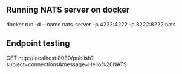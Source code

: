 ## Running NATS server on docker
docker run -d --name nats-server -p 4222:4222 -p 8222:8222 nats

## Endpoint testing
GET http://localhost:8080/publish?subject=connections&message=Hello%20NATS
